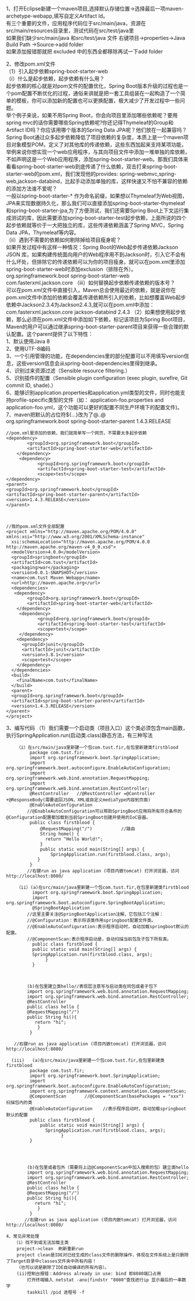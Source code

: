 
1、打开Eclipse新建一个maven项目,选择默认存储位置->选择最后一项maven-archetype-webapp,填写自定义Artifact Id。  
  有三个重要的文件，应用程序代码位于src/main/java，资源在src/main/resources目录里，测试代码在src/test/java里  
  如果我们缺少src/main/java 和src/test/java 文件 右键项目->properties->Java Build Path ->Source->add folder    
  如果添加报错那就把 excluded 中的东西全都移除再试一下add folder  
  
2、修改pom.xml文件  
  （1）引入起步依赖spring-boot-starter-web  
     （i）什么是起步依赖，起步依赖有什么用？  
        起步依赖的核心就是对pom文件的配置优化，Spring Boot版本升级的过程也是一个pom配置不断优化的过程，通俗来讲就是把一套工具组装在一起构造了一个简单的模板，你可以添加新的配置也可以更换配置，极大减少了开发过程中一些问题。  
        举个例子来说，如果不用Spring Boot，你会向项目里添加哪些依赖呢？要用spring mvc的话你需要哪些Spring依赖呢?你还记得Thymeleaf的Group和Artifact ID吗？你应该用哪个版本的Spring Data JPA呢？他们放在一起兼容吗？  
        Spring Boot通过众多起步依赖降低了项目依赖的复杂度，本质上是一个maven项目对象模型POM，定义了对其他库的传递依赖，这些东西加起来支持某项功能，举例来说你想实现一个web应用程序，与其向项目文件中添加一堆单独的库依赖，不如声明这是一个Web应用程序，添加spring-boot-starter-web。那我们具体来看看spring-boot-starter-web到底传递了什么依赖，双击打来spring-boot-starter-web的pom.xml，我们发现他的provides: spring-webmvc,spring-web,jackson-databind，比起手动添加单独的库，这样快速又不怕不兼容的依赖的添加方法谁不爱呢？  
        一般以spring-boot-starter-* 作为命名前缀，如果想以Thymeleaf为Web视图，JPA来实现数据持久化，那么我们可以直接添加spring-boot-starter-thymeleaf和spring-boot-starter-jpa,为了方便测试，我们还需要Spring Boot上下文运行集成测试的库，因此需要添加spring-boot-starter-test起步依赖，上面所说的四个起步依赖就等价于一大把独立的库，这些传递依赖涵盖了Spring MVC，Spring Data JPA，Thymeleaf等内容。  
     （ii）遇到不需要的依赖如何剔除掉给项目瘦身呢？  
         如果开发过程中有这样一种情况：Spring Boot的Web起步传递依赖Jackson JSON 库，如果构建传统面向用户的Web程序用不到Jackson时，引入它不会有什么坏处，但排除它的传递依赖可以为你的项目瘦身。就可以在pom.xml里添加spring-boot-starter-web时添加exclusion（排除在外）。  
         <dependency>
           <groupId>org.springframework.boot</groupId>
           <artifactId>spring-boot-starter-web</artifactId>
           <exclusions>
               <exclusion><groupId>com.fasterxml.jackson.core</groupId></exclusion>
           </exclusions>
         </dependency>
      （iii）如何替换起步依赖传递依赖的版本号？  
          可以在pom.xml文件中直接引入，Maven总会使用最近的依赖，就是说你在pom.xml文件中添加的依赖会覆盖传递依赖所引入的依赖，比如想覆盖Web起步依赖中Jackson2.3.4为Jackson2.4.3,就可以在pom.xml中添加：  
          <dependency>
           <groupId>com.fasterxml.jackson.core</groupId>
           <artifactId>jackson-databind</artifactId>
           <version>2.4.3</version>
         </dependency>
  （2）如果想使用起步依赖，那么必须在pom.xml文件中添加如下依赖，标记该项目为Spring Boot项目，Maven的用户可以通过继承spring-boot-starter-parent项目来获得一些合理的默认配置。这个parent提供了以下特性：  
     1、默认使用Java 8  
     2、使用UTF-8编码  
     3、一个引用管理的功能，在dependencies里的部分配置可以不用填写version信息，这些version信息会从spring-boot-dependencies里得到继承。  
     4、识别过来资源过滤（Sensible resource filtering.）  
     5、识别插件的配置（Sensible plugin configuration (exec plugin, surefire, Git commit ID, shade).）  
     6、能够识别application.properties和application.yml类型的文件，同时也能支持profile-specific类型的文件（如： application-foo.properties and application-foo.yml，这个功能可以更好的配置不同生产环境下的配置文件)。  
     7、maven把默认的占位符${…}改为了@..@  
        <parent>
        <groupId>org.springframework.boot</groupId>
        <artifactId>spring-boot-starter-parent</artifactId>
        <version>1.4.3.RELEASE</version>
        </parent>


```
//pom.xml里添加的依赖，我们就简单写一个网页，不需要太多起步依赖
<dependency>
        <groupId>org.springframework.boot</groupId>
        <artifactId>spring-boot-starter-web</artifactId>
    </dependency>
     <dependency>
            <groupId>org.springframework.boot</groupId>
            <artifactId>spring-boot-starter-test</artifactId>
            <scope>test</scope>
</dependency>
<parent>
<groupId>org.springframework.boot</groupId>
<artifactId>spring-boot-starter-parent</artifactId>
<version>1.4.3.RELEASE</version>
</parent>



//我的pom.xml文件全部配置
<project xmlns="http://maven.apache.org/POM/4.0.0" xmlns:xsi="http://www.w3.org/2001/XMLSchema-instance"
  xsi:schemaLocation="http://maven.apache.org/POM/4.0.0 http://maven.apache.org/maven-v4_0_0.xsd">
  <modelVersion>4.0.0</modelVersion>
  <groupId>springboot</groupId>
  <artifactId>com.tust</artifactId>
  <packaging>war</packaging>
  <version>0.0.1-SNAPSHOT</version>
  <name>com.tust Maven Webapp</name>
  <url>http://maven.apache.org</url>
  <dependencies>
   <dependency>
        <groupId>org.springframework.boot</groupId>
        <artifactId>spring-boot-starter-web</artifactId>
    </dependency>
     <dependency>
            <groupId>org.springframework.boot</groupId>
            <artifactId>spring-boot-starter-test</artifactId>
            <scope>test</scope>
     </dependency>
    <dependency>
      <groupId>junit</groupId>
      <artifactId>junit</artifactId>
      <version>3.8.1</version>
      <scope>test</scope>
    </dependency>
  </dependencies>
  <build>
    <finalName>com.tust</finalName>
  </build>
  <parent>
  <groupId>org.springframework.boot</groupId>
  <artifactId>spring-boot-starter-parent</artifactId>
  <version>1.4.3.RELEASE</version>
</parent>
</project>
```

3、编写代码
   （1）我们需要一个启动类（项目入口）这个类必须包含main函数，执行SpringApplication.run(启动类.class)静态方法，有三种写法  


```
    （i）在src/main/java里新建一个包com.tust.fir,在包里新建类firstblood
         package com.tust.fir;
         import org.springframework.boot.SpringApplication;
         import org.springframework.boot.autoconfigure.EnableAutoConfiguration;
         import org.springframework.web.bind.annotation.RequestMapping;
         import org.springframework.web.bind.annotation.RestController;
         @RestController   //@RestController =@Controller +@ResponseBody(需要返回JSON，XML或自定义mediaType内容到页面) 
         @EnableAutoConfiguration 
        //@EnableAutoConfiguration可以帮助SpringBoot应用将所有符合条件的@Configuration配置都加载到当前SpringBoot创建并使用的IoC容器。
         public class firstblood {
             @RequestMapping("/")           //路由
             String home() {
               return "Hello World!";
             }
             public static void main(String[] args) {
                 SpringApplication.run(firstblood.class, args);
            }
         }
        //右键run as java application (项目内嵌tomcat) 打开浏览器，访问 http://localhost:8080/
```


```
    （ii）(a)在src/main/java里新建一个包com.tust.fir,在包里新建类firstblood
          import org.springframework.boot.SpringApplication;
          import org.springframework.boot.autoconfigure.SpringBootApplication;
          @SpringBootApplication   
        //这里主要关注@SpringBootApplication注解，它包括三个注解：
        //@Configuration：表示将该类作用springboot配置文件类。
        //@EnableAutoConfiguration:表示程序启动时，自动加载springboot默认的配置。
        //@ComponentScan:表示程序启动是，自动扫描当前包及子包下所有类。
          public class firstblood {
          public static void main(String[] args) {
          SpringApplication.run(firstblood.class, args);
               }
          }
           
            
            
        (b)在包里建立类hello//表现层注意写与启动类在同包或者子包下
        import org.springframework.web.bind.annotation.RequestMapping;
        import org.springframework.web.bind.annotation.RestController;
        @RestController
        public class hello {
        @RequestMapping("/")
        public String hi(){
           return "hi";
            }
         }
          
   //右键run as java application (项目内嵌tomcat) 打开浏览器，访问 http://localhost:8080/
```


```
  (iii)   (a)在src/main/java里新建一个包com.tust.fir,在包里新建类firstblood
         package com.tust.fir;
         import org.springframework.boot.SpringApplication;
         import org.springframework.boot.autoconfigure.EnableAutoConfiguration;
         import org.springframework.context.annotation.ComponentScan;
         @ComponentScan       //@ComponentScan(basePackages = "xxx") 扫描包内的类
         @EnableAutoConfiguration    //表示程序启动时，自动加载springboot默认的配置
         public class firstblood {
             public static void main(String[] args) {
		       SpringApplication.run(firstblood.class, args);
	                 }
         }

           
            
            
        (b)在包里或者包外（需要将上边@ComponentScan中加入搜索的包）建立类hello
        import org.springframework.web.bind.annotation.RequestMapping;
        import org.springframework.web.bind.annotation.RestController;
        @RestController
        public class hello {
        @RequestMapping("/")
        public String hi(){
           return "hi";
            }
         }
       //右键run as java application (项目内嵌tomcat) 打开浏览器，访问 http://localhost:8080/
```


```
4、常见异常处理  
   （i）找不到或无法加载主类  
    project->clean  刷新重新run     
    project clean是IDE对已经生成的class文件的删除操作，体现在文件系统上是只删除了Target目录中classes文件夹中所有内容！  
    （也可以说是删除了IDE自动编译的所有内容）。  
    (ii)控制台报错：Address already in use: bind 即8080端口占用  
        打开终端输入 netstat -ano|findstr "8080"查找进行ip 显示最后的一串数字  
        taskkill /pid 进程号 -f  
```
